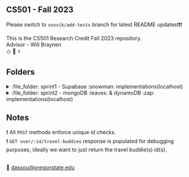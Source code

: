 ## CS501 - Fall 2023

Please switch to `souvik/add-tests` branch for latest README updates:exclamation::exclamation::exclamation:

This is the CS501 Research Credit Fall 2023 repository.<br>
Advisor - Will Braynen<br>
:snowman: :leaves: :zap:

## Folders

<!-- SPRINT1 - SUPABASE  -->
<details>
	<summary>:file_folder: sprint1 - Supabase :snowman: implementations(localhost)</summary>

- Endpoints 

	- `GET /users` :busts_in_silhouette: 
		<details><summary>Example value</summary>

		```json
		[
		  {
		    "id": "52d5d3de-9e54-4847-a56d-540f1a30e4e6",
		    "name": "Souvik Das",
		    "email": "dassou@oregonstate.edu"
		  },
		  {
		    "id": "f1b14023-6fed-4f75-800f-f16231420c4b",
		    "name": "Sahana N H",
		    "email": "sahananh@gmail.com"
		  }
		]
		```
		</details>

		<details><summary>Schema</summary>

		##### Schema
		> | name | data type | description |
		> |------|-----------|-------------|
		> | id | UUID | User's unique id(auto generated) | 
		> | name | String | User's name |
		> | email| String | User's email |

		</details>
	
	- `GET /trips` :mount_fuji:
		<details><summary>Example value</summary>

		```json
		[
		  {
		    "id": "2100e8ef-07a4-4935-9c65-d8ddc4d25aa2",
		    "name": "City of Joy",
		    "destination": "Kolkata",
		    "start date": "2023-10-25",
		    "end date": "2023-10-31"
		  }
		]
		```
		</details>

		<details><summary>Schema</summary>

		##### Schema
		> | name | data type | description |
		> |------|-----------|-------------|
		> | id | UUID | User's unique id(auto generated) | 
		> | name | String | Trip name |
		> | destination | String | Trip destination |
		> | start_date | Date(yyyy/mm/dd) | Trip start date |
		> | end_date | Date(yyyy/mm/dd) | Trip end date |

		</details>

	- `GET /user/:id`:bust_in_silhouette:
		<details><summary>Example value</summary>

		```json
		{
		  "id": "f1b14023-6fed-4f75-800f-f16231420c4b",
		  "name": "Sahana N H",
		  "email": "sahananh@gmail.com"
		}
		```
		##### Parameters
		> | name | type | data type | description |
		> |------|------|-----------|-------------|
		> | id | required | ObjectId | User's unique id | 

		</details>

		<details><summary>Schema</summary>

		##### Schema
		> | name | data type | description |
		> |------|-----------|-------------|
		> | id | UUID | User's unique id(auto generated) | 
		> | name | String | User's name |
		> | email| String | User's email |

		</details>

	- `GET /user/:id/travel-buddies` :couple:
		<details><summary>Example value</summary>

		```json
		[
		  {
		    "user_id": "52d5d3de-9e54-4847-a56d-540f1a30e4e6"
		  },
		  {
		    "user_id": "f1b14023-6fed-4f75-800f-f16231420c4b"
		  }
		]
		```
		##### Parameters
		> | name | type | data type | description |
		> |------|------|-----------|-------------|
		> | id | required | ObjectId | User's unique id | 

		</details>	

		<details><summary>Schema</summary>

		##### Schema
		> | name | data type | description |
		> |------|-----------|-------------|
		> | user_id | UUID | User's unique id(auto generated) | 

		</details>
</details> 

<!-- SPRINT2  -->
<details>
	<summary>:file_folder: sprint2 - mongoDB :leaves: & dynamoDB :zap: implementations(localhost)</summary>

<!-- MONGODB -->
<details>
	<summary>:file_folder: mongoDB :leaves: implementations(localhost)</summary>

- Endpoints

	- `GET /users` :busts_in_silhouette:
		<details><summary>Example value</summary>

		```json
		[
		    {
		        "_id": "654c57ecf6a7c45d94bde724",
		        "name": "Souvik Das",
		        "email": "dassou@oregonstate.edu",
		        "__v": 0
		    }
		]
		```
		</details>

		<details><summary>Schema</summary>

		##### Schema
		> | name | data type | description |
		> |------|-----------|-------------|
		> | id | ObjectId | User's unique id(auto generated) | 
		> | name | String | User's name |
		> | email| String | User's email |
		> | v | Int32 | Auto generated by mongo |

		</details>

	- `GET /trips` :mount_fuji:
		<details><summary>Example value</summary>

		```json
		[
		    {
		        "_id": "654c599013abf7ec721ded18",
		        "name": "COJ2",
		        "destination": "Kolkata",
		        "start_date": "2000-01-01T08:00:00.000Z",
		        "end_date": "2000-01-01T08:00:00.000Z",
		        "__v": 0
		    },
		    {
		        "_id": "6551c42c9618b7ba0ad0457b",
		        "name": "COJ3",
		        "destination": "Kolkata",
		        "start_date": "2023-11-13T06:37:32.059Z",
		        "end_date": "2023-12-13T06:37:32.059Z",
		        "__v": 0
		    }
		]
		```
		</details>

		<details><summary>Schema</summary>

		##### Schema
		> | name | data type | description |
		> |------|-----------|-------------|
		> | id | ObjectId | Trip's unique id(auto generated) | 
		> | name | String | Trip name |
		> | destination| String | Trip destination |
		> | start_date | Date | Trip start date | 
		> |end_date | Date | Trip end date |
		> | v | Int32 | Auto generated by mongo |

		</details>

	- `GET /user/:id` :bust_in_silhouette:
		<details><summary>Example value</summary>

		```json
		{
		    "_id": "654c57ecf6a7c45d94bde724",
		    "name": "Souvik Das",
		    "email": "dassou@oregonstate.edu",
		    "__v": 0
		}
		```
		##### Parameters
		> | name | type | data type | description |
		> |------|------|-----------|-------------|
		> | id | required | ObjectId | User's unique id | 

		</details>

		<details><summary>Schema</summary>

		##### Schema
		> | name | data type | description |
		> |------|-----------|-------------|
		> | id | ObjectId | User's unique id(auto generated) | 
		> | name | String | User's name |
		> | email| String | User's email |
		> | v | Int32 | Auto generated by mongo |

		</details>

	- `GET /user/:id/travel-buddies` :couple:
		<details><summary>Example value</summary>

		```json
		[
		    {
		        "_id": "654c5f689096ee8a9cd068b7",
		        "trip_id": {
		            "_id": "6551c42c9618b7ba0ad0457b",
		            "name": "COJ3",
		            "destination": "Kolkata",
		            "start_date": "2023-11-13T06:37:32.059Z",
		            "end_date": "2023-12-13T06:37:32.059Z",
		            "__v": 0
		        },
		        "user_id": [
		            {
		                "_id": "654c57ecf6a7c45d94bde724",
		                "name": "Souvik Das",
		                "email": "dassou@oregonstate.edu",
		                "__v": 0
		            },
		            {
		                "_id": "654c58029e6615488e031906",
		                "name": "Sahana NH",
		                "email": "sahana@oregonstate.edu",
		                "__v": 0
		            }
		        ]
		    }
		]	
		``` 
		##### Parameters
		> | name | type | data type | description |
		> |------|------|-----------|-------------|
		> | id | required | ObjectId | User's unique id |

		</details>

		<details><summary>Schema</summary>

		##### Schema
		> | name | data type | description |
		> |------|-----------|-------------|
		> | id | ObjectId | Relation's unique id(auto generated) | 
		> | trip_id | JSON | Refer to `\trips` schema |
		> | user_id| [JSON] | Refer to `\users` or `user` schema |

		</details>	
</details>

<!-- DYNAMODB -->
<details>
	<summary>:file_folder: dynamoDB :zap: implementations(localhost)</summary>

- Endpoints

	- `POST /createUser`
		<details><summary>Example body</summary>

		```json
		{
		  "name": "Biswajit Das",
		  "email": "bis@email.com"
		}
		``` 
		##### Parameters
		> | name | type | data type | description |
		> |------|------|-----------|-------------|
		> | id | not required | UUID | User's unique id(auto generated) | 
		> | name | required | String | User's name |
		> | email| required | String | User's email |

		</details>

	- `POST /createTrip`
		<details><summary>Example body</summary>

		```json
		{
			"name": "City of Joy",
			"dest": "Kolkata"
		}
		``` 
		##### Parameters
		> | name | type | data type | description |
		> |------|------|-----------|-------------|
		> | id | not required | UUID | Trip's unique id(auto generated) |
		> | name | required | String | Trip name |
		> | dest | required | String | Trip destination |
		> | start | not required | Date | Trip start date(auto generated atm) |
		> | end | not required | Date | Trip end date(auto generated atm) | 

		</details>

	- `POST /createRelation`
		<details><summary>Example body</summary>

		```json
		{
		  "trip_id": "f056f220-6e99-49f9-82d3-4ebe1d153509",
		  "user_id": "[eeb8d75c-502f-4ef3-be15-1febf4e486d3, 4fe96572-cb5c-43e8-91f4-2c4973b25f2b]"
		}
		``` 
		##### Parameters
		> | name | type | data type | description |
		> |------|------|-----------|-------------|
		> | id | not required | UUID | Relation's unique id(auto generated) |
		> | trip_id | required | UUID | Trip's unique id |
		> | user_id | required | [UUID] | An array of user_id of the users who went on the trip | 

		</details>

	- `GET /users` :busts_in_silhouette:
		<details><summary>Example value</summary>

		```json
		[
		    {
		        "email": "bis@email.com",
		        "id": "4fe96572-cb5c-43e8-91f4-2c4973b25f2b",
		        "name": "Biswajit Das"
		    },
		    {
		        "email": "jeff@oregonstate.edu",
		        "id": "eeb8d75c-502f-4ef3-be15-1febf4e486d3",
		        "name": "Jeff"
		    }
		]
		```
		</details>

		<details><summary>Schema</summary>

		##### Schema
		> | name | data type | description |
		> |------|-----------|-------------|
		> | id | UUID | User's unique id(auto generated) | 
		> | name | String | User's name |
		> | email| String | User's email |

		</details>

	- `GET /trips` :mount_fuji:
		<details><summary>Example value</summary>

		```json
		[
		    {
		        "end": "2023-12-13T22:49:30.534Z",
		        "id": "f056f220-6e99-49f9-82d3-4ebe1d153509",
		        "name": "MS in US",
		        "start": "2023-11-13T22:49:30.534Z",
		        "dest": "Corvallis, OR"
		    }
		]
		```
		</details>

		<details><summary>Schema</summary>

		##### Schema
		> | name | data type | description |
		> |------|-----------|-------------|
		> | id | ObjectId | Trip's unique id(auto generated) | 
		> | name | String | Trip name |
		> | dest| String | Trip destination |
		> | start | Date | Trip start date | 
		> |end | Date | Trip end date |

		</details>

	- `GET /user/:id` :bust_in_silhouette:
		<details><summary>Example value</summary>

		```json
		{
		    "email": "bis@email.com",
		    "id": "4fe96572-cb5c-43e8-91f4-2c4973b25f2b",
		    "name": "Biswajit Das"
		}
		```
		##### Parameters
		> | name | type | data type | description |
		> |------|------|-----------|-------------|
		> | id | required | UUID | User's unique id | 

		</details>

		<details><summary>Schema</summary>

		##### Schema
		> | name | data type | description |
		> |------|-----------|-------------|
		> | id | UUID | User's unique id(auto generated) | 
		> | name | String | User's name |
		> | email| String | User's email |

		</details>

	- `GET /user/:id/travel-buddies` :couple:
		<details><summary>Example value</summary>

		```json
		[
		    {
		        "user_id": "[eeb8d75c-502f-4ef3-be15-1febf4e486d3, 4fe96572-cb5c-43e8-91f4-2c4973b25f2b]",
		        "trip_id": "f056f220-6e99-49f9-82d3-4ebe1d153509",
		        "id": "ab44022f-04f9-402a-a775-e60717a4d324"
		    }
		]	
		``` 
		##### Parameters
		> | name | type | data type | description |
		> |------|------|-----------|-------------|
		> | id | required | ObjectId | User's unique id |

		</details>

		<details><summary>Schema</summary>

		##### Schema
		> | name | data type | description |
		> |------|-----------|-------------|
		> | id | UUID | Relation's unique id(auto generated) | 
		> | trip_id | UUID | Trip's unique id |
		> | user_id| [UUID] | An array of travel-buddies unique id  |

		</details>

</details>

</details>

## Notes

:exclamation: All `POST` methods enforce unique id checks.<br>
:exclamation: `GET user/:id/travel-buddies` response is populated for debugging purposes, ideally we want to just return the travel buddie(s) id(s).<br><br>

:email: dassou@oregonstate.edu


